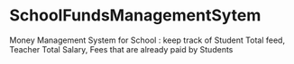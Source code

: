 # SchoolFundsManagementSytem
Money Management System for School : keep track of Student Total feed, Teacher Total Salary, Fees that are already paid by Students 
